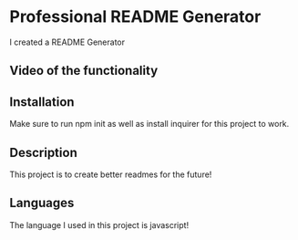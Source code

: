 # Professional README Generator
I created a README Generator

## Video of the functionality 


## Installation 
Make sure to run npm init as well as install inquirer for this project to work. 


## Description 
This project is to create better readmes for the future! 


## Languages
The language I used in this project is javascript!

